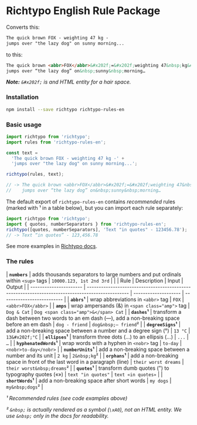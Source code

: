 # Richtypo English Rule Package

Converts this:

```html
The quick brown FOX - weighting 47 kg -
jumps over "the lazy dog" on sunny morning...
```

to this:

```html
The quick brown <abbr>FOX</abbr>&#x202f;=&#x202f;weighting 47&nbsp;kg&#x202f;=&#x202f;
jumps over “the lazy dog” on&nbsp;sunny&nbsp;morning…
```

_**Note:** `&#x202f;` is and HTML entity for a hair space._

### Installation

```bash
npm install --save richtypo richtypo-rules-en
```

### Basic usage

```javascript
import richtypo from 'richtypo';
import rules from 'richtypo-rules-en';

const text =
  'The quick brown FOX - weighting 47 kg -' +
  'jumps over "the lazy dog" on sunny morning...';

richtypo(rules, text);

// -> The quick brown <abbr>FOX</abbr>&#x202f;=&#x202f;weighting 47&nbsp;kg&#x202f;=&#x202f;
//    jumps over “the lazy dog” on&nbsp;sunny&nbsp;morning…
```

The default export of `richtypo-rules-en` contains _recommended_ rules (marked with ¹ in a table below), but you can import each rule separately:

```js
import richtypo from 'richtypo';
import { quotes, numberSeparators } from 'richtypo-rules-en';
richtypo([quotes, numberSeparators], 'Text "in quotes" - 123456.78');
// -> Text “in quotes” - 123,456.78
```

See more examples in [Richtypo docs](https://github.com/sapegin/richtypo.js).

### The rules

| **`numbers`** | adds thousands separators to large numbers and put ordinals within `<sup>` tags | `10000.123, 1st 2nd 3rd` | | | Rule | Description | Input | Output | | ---------------------- | ------------------------------------------------------------------------------------------------ | -------------------- | -------------------------- | | **`abbrs`¹** | wrap abbreviations in `<abbr>` tag | `FOX` | `<abbr>FOX</abbr>` | | **`amps`** | wrap ampersands (&) in `<span class="amp">` tag | `Dog & Cat` | `Dog <span class="amp">&</span> Cat` | | **`dashes`¹** | transform a dash between two words to an em dash (—), add a non-breaking space before an em dash | `dog - friend` | `dog&nbsp;— friend`² | | **`degreeSigns`¹** | add a non-breaking space between a number and a degree sign (°) | `13 °C` | `13&#x202f;°C` | | **`ellipses`¹** | transform three dots (...) to an ellipsis (…) | `...` | `…` | | **`hyphenatedWords`¹** | wrap words with a hyphen in `<nobr>` tag | `to-day` | `<nobr>to-day</nobr>` | | **`numberUnits`¹** | add a non-breaking space between a number and its unit | `2 kg` | `2&nbsp;kg`² | | **`orphans`¹** | add a non-breaking space in front of the last word in a paragraph (line) | `their worst dreams` | `their worst&nbsp;dreams`² | | **`quotes`¹** | transform dumb quotes (") to typography quotes («») | `text "in quotes"` | `text «in quotes»` | | **`shortWords`¹** | add a non-breaking space after short words | `my dogs` | `my&nbsp;dogs`² |

_¹ Recommended rules (see code examples above)_

_² `&nbsp;` is actually rendered as a symbol (`\xA0`), not an HTML entity. We use `&nbsp;` only in the docs for readability._
